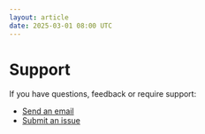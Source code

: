```yaml
---
layout: article
date: 2025-03-01 08:00 UTC
---
```


# Support

If you have questions, feedback or require support:

- [Send an email](mailto:me@keiranking.com?subject=Videowall%3A%20Feedback)
- [Submit an issue](https://github.com/keiranking/videowall/issues)
